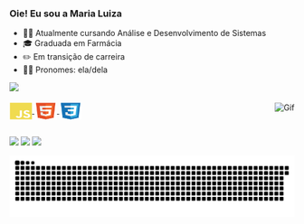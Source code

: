 ### Oie! Eu sou a Maria Luiza
 
- 👩‍💻 Atualmente cursando Análise e Desenvolvimento de Sistemas
- 🎓 Graduada em Farmácia
- ✏️ Em transição de carreira
- 🏳️‍🌈 Pronomes: ela/dela

<div>
  <a href="https://github.com/marialgomes">
  <img height="180em" src="https://github-readme-stats.vercel.app/api?username=Marialgomes&show_icons=true&theme=onedark&include_all_commits=true&count_private=true"/>
</div>
<div style="display: inline_block"><br>
  <img align="center" alt="Js" height="30" width="40" src="https://raw.githubusercontent.com/devicons/devicon/master/icons/javascript/javascript-plain.svg">
  <img align="center" alt="HTML" height="30" width="40" src="https://raw.githubusercontent.com/devicons/devicon/master/icons/html5/html5-original.svg">
  <img align="center" alt="CSS" height="30" width="40" src="https://raw.githubusercontent.com/devicons/devicon/master/icons/css3/css3-original.svg">

  <img align="right" alt="Gif" src="https://media.discordapp.net/attachments/741458346497933384/882798488096743514/Webp.net-gifmaker.gif?width=150&height=150">
</div>
  
  ##
 
<div> 
  <a href="https://instagram.com/mahlug" target="_blank"><img src="https://img.shields.io/badge/-Instagram-%23E4405F?style=for-the-badge&logo=instagram&logoColor=white" target="_blank"></a>
  <a href = "mailto:gomesmluiza@gmail.com"><img src="https://img.shields.io/badge/-Gmail-%23333?style=for-the-badge&logo=gmail&logoColor=white" target="_blank"></a>
  <a href="https://www.linkedin.com/in/maria-luiza-gomes-3775a9b6/" target="_blank"><img src="https://img.shields.io/badge/-LinkedIn-%230077B5?style=for-the-badge&logo=linkedin&logoColor=white" target="_blank"></a> 
 
  ![Snake animation](https://github.com/marialgomes/marialgomes/blob/output/github-contribution-grid-snake.svg)
 
</div>

